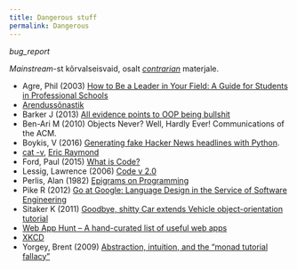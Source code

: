 ```yaml
---
title: Dangerous stuff
permalink: Dangerous
---
```


<p><i class="material-icons ikoon">bug_report</i></p>

_Mainstream_-st kõrvalseisvaid, osalt _[contrarian](https://en.wikipedia.org/wiki/Contrarian)_ materjale.

- Agre, Phil (2003) [How to Be a Leader in Your Field: A Guide for Students in Professional Schools](http://polaris.gseis.ucla.edu/pagre/leader.html)
- [Arendussõnastik](https://agiil.github.io/sonastik/)
- Barker J (2013) [All evidence points to OOP being bullshit](http://pivotallabs.com/all-evidence-points-to-oop-being-bullshit/)
- Ben-Ari M (2010) Objects Never? Well, Hardly Ever! Communications of the ACM.
- Boykis, V (2016) [Generating fake Hacker News headlines with Python](http://veekaybee.github.io/markov-in-python/).
- [cat -v](http://harmful.cat-v.org/), [Eric Raymond](https://en.wikipedia.org/wiki/Eric_S._Raymond)
- Ford, Paul (2015) [What is Code?](http://www.bloomberg.com/graphics/2015-paul-ford-what-is-code/)
- Lessig, Lawrence (2006) [Code v 2.0](http://codev2.cc/download+remix/Lessig-Codev2.pdf)
- Perlis, Alan (1982) [Epigrams on Programming](http://pu.inf.uni-tuebingen.de/users/klaeren/epigrams.html)
- Pike R (2012) [Go at Google: Language Design in the Service of Software Engineering](http://talks.golang.org/2012/splash.article)
- Sitaker K (2011) [Goodbye, shitty Car extends Vehicle object-orientation tutorial](http://www.memonic.com/user/pneff/folder/development/id/1ttgT)
- [Web App Hunt – A hand-curated list of useful web apps](https://webapphunt.co/)
- [XKCD](http://xkcd.com/)
- Yorgey, Brent (2009) [Abstraction, intuition, and the “monad tutorial fallacy”](https://byorgey.wordpress.com/2009/01/12/abstraction-intuition-and-the-monad-tutorial-fallacy/)
